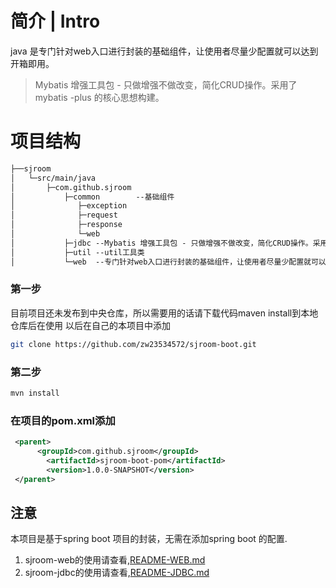 # 简介 | Intro
java 是专门针对web入口进行封装的基础组件，让使用者尽量少配置就可以达到开箱即用。
> Mybatis 增强工具包 - 只做增强不做改变，简化CRUD操作。采用了mybatis -plus 的核心思想构建。

# 项目结构
```xml
├──sjroom
│  	└─src/main/java
│  		├─com.github.sjroom
│  		    ├─common 		--基础组件
│              ├─exception                
│              ├─request                  
│              ├─response 
│              └─web	
│  		    ├─jdbc --Mybatis 增强工具包 - 只做增强不做改变，简化CRUD操作。采用了mybatis -plus 的核心思想构建
│  		    ├─util --util工具类
│  		    └─web  --专门针对web入口进行封装的基础组件，让使用者尽量少配置就可以达到开箱即用。
```

### 第一步
目前项目还未发布到中央仓库，所以需要用的话请下载代码maven install到本地仓库后在使用
以后在自己的本项目中添加
```bash
git clone https://github.com/zw23534572/sjroom-boot.git
```
### 第二步
```bash
mvn install
```
### 在项目的pom.xml添加
```xml
 <parent>
      <groupId>com.github.sjroom</groupId>
        <artifactId>sjroom-boot-pom</artifactId>
        <version>1.0.0-SNAPSHOT</version>
 </parent>
```

## 注意
本项目是基于spring boot 项目的封装，无需在添加spring boot 的配置.
1. sjroom-web的使用请查看,[README-WEB.md](https://github.com/zw23534572/sjroom-boot/blob/master/README-WEB.md)
2. sjroom-jdbc的使用请查看,[README-JDBC.md](https://github.com/zw23534572/sjroom-boot/blob/master/README-JDBC.md)
